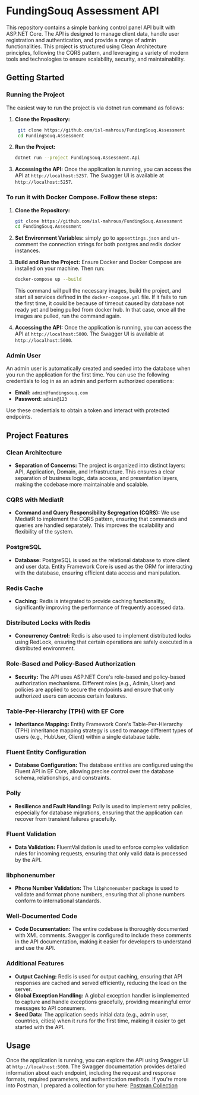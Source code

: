 
# FundingSouq Assessment API

This repository contains a simple banking control panel API built with ASP.NET Core. The API is designed to manage client data, handle user registration and authentication, and provide a range of admin functionalities. This project is structured using Clean Architecture principles, following the CQRS pattern, and leveraging a variety of modern tools and technologies to ensure scalability, security, and maintainability.

## Getting Started

### Running the Project

The easiest way to run the project is via dotnet run command as follows:

1. **Clone the Repository:**
   ```bash
    git clone https://github.com/isl-mahrous/FundingSouq.Assessment
    cd FundingSouq.Assessment
    ```
2. **Run the Project:** 
   ```bash
   dotnet run --project FundingSouq.Assessment.Api
    ```
3. **Accessing the API:** 
   Once the application is running, you can access the API at `http://localhost:5257`. The Swagger UI is available at `http://localhost:5257`.


### To run it with Docker Compose. Follow these steps:

1. **Clone the Repository:**
   ```bash
   git clone https://github.com/isl-mahrous/FundingSouq.Assessment
   cd FundingSouq.Assessment
   ```

2. **Set Environment Variables:**
    simply go to `appsettings.json` and un-comment the connection strings for both postgres and redis docker instances.

3. **Build and Run the Project:**
   Ensure Docker and Docker Compose are installed on your machine. Then run:
   ```bash
   docker-compose up --build
   ```
   This command will pull the necessary images, build the project, and start all services defined in the `docker-compose.yml` file.
   If it fails to run the first time, it could be because of timeout caused by database not ready yet and being pulled from docker hub. In that case, once all the images are pulled, run the command again. 

4. **Accessing the API:**
   Once the application is running, you can access the API at `http://localhost:5000`. The Swagger UI is available at `http://localhost:5000`.

### Admin User

An admin user is automatically created and seeded into the database when you run the application for the first time. You can use the following credentials to log in as an admin and perform authorized operations:

- **Email:** `admin@fundingsouq.com`
- **Password:** `admin@123`

Use these credentials to obtain a token and interact with protected endpoints.

## Project Features

### Clean Architecture

- **Separation of Concerns:** The project is organized into distinct layers: API, Application, Domain, and Infrastructure. This ensures a clear separation of business logic, data access, and presentation layers, making the codebase more maintainable and scalable.

### CQRS with MediatR

- **Command and Query Responsibility Segregation (CQRS):** We use MediatR to implement the CQRS pattern, ensuring that commands and queries are handled separately. This improves the scalability and flexibility of the system.
  
### PostgreSQL

- **Database:** PostgreSQL is used as the relational database to store client and user data. Entity Framework Core is used as the ORM for interacting with the database, ensuring efficient data access and manipulation.

### Redis Cache

- **Caching:** Redis is integrated to provide caching functionality, significantly improving the performance of frequently accessed data.

### Distributed Locks with Redis

- **Concurrency Control:** Redis is also used to implement distributed locks using RedLock, ensuring that certain operations are safely executed in a distributed environment.

### Role-Based and Policy-Based Authorization

- **Security:** The API uses ASP.NET Core's role-based and policy-based authorization mechanisms. Different roles (e.g., Admin, User) and policies are applied to secure the endpoints and ensure that only authorized users can access certain features.

### Table-Per-Hierarchy (TPH) with EF Core

- **Inheritance Mapping:** Entity Framework Core's Table-Per-Hierarchy (TPH) inheritance mapping strategy is used to manage different types of users (e.g., HubUser, Client) within a single database table.

### Fluent Entity Configuration

- **Database Configuration:** The database entities are configured using the Fluent API in EF Core, allowing precise control over the database schema, relationships, and constraints.

### Polly

- **Resilience and Fault Handling:** Polly is used to implement retry policies, especially for database migrations, ensuring that the application can recover from transient failures gracefully.

### Fluent Validation

- **Data Validation:** FluentValidation is used to enforce complex validation rules for incoming requests, ensuring that only valid data is processed by the API.

### libphonenumber

- **Phone Number Validation:** The `libphonenumber` package is used to validate and format phone numbers, ensuring that all phone numbers conform to international standards.

### Well-Documented Code

- **Code Documentation:** The entire codebase is thoroughly documented with XML comments. Swagger is configured to include these comments in the API documentation, making it easier for developers to understand and use the API.

### Additional Features

- **Output Caching:** Redis is used for output caching, ensuring that API responses are cached and served efficiently, reducing the load on the server.
- **Global Exception Handling:** A global exception handler is implemented to capture and handle exceptions gracefully, providing meaningful error messages to API consumers.
- **Seed Data:** The application seeds initial data (e.g., admin user, countries, cities) when it runs for the first time, making it easier to get started with the API.

## Usage

Once the application is running, you can explore the API using Swagger UI at `http://localhost:5000`. The Swagger documentation provides detailed information about each endpoint, including the request and response formats, required parameters, and authentication methods. 
If you're more into Postman, I prepared a collection for you here: [Postman Collection](https://api.postman.com/collections/30829199-d34c5a2e-b6a4-43cf-bc26-8f17d19a48c2?access_key=PMAT-01J62V3H4K9Z6NH937YTM6B0JS)

